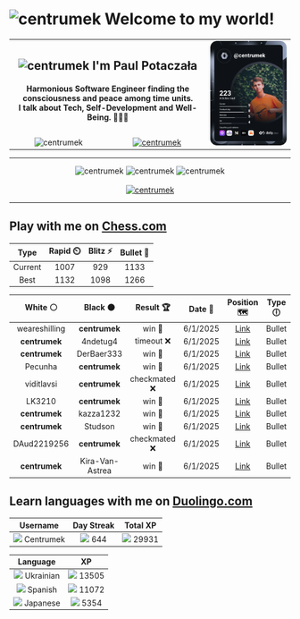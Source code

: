 <h1>
  <img
    src="https://emojis.slackmojis.com/emojis/images/1531849430/4246/blob-sunglasses.gif"
    width="30"
    alt="centrumek"
  />
  Welcome to my world!
</h1>

<table>
  <tbody>
    <tr>
      <td align="center" width="70%" colspan="2">
        <h2>
          <img
            src="https://raw.githubusercontent.com/MartinHeinz/MartinHeinz/master/wave.gif"
            width="30px"
            alt="centrumek"
          />
          I'm Paul Potaczała
        </h2>
        <h4>
          Harmonious Software Engineer finding the consciousness and peace among time units.
          <br/>
          I talk about Tech, Self-Development and Well-Being. 🌿🧘🚀
        </h4>
      </td>
      <td width="30%" rowspan="2">
        <a href="https://app.daily.dev/centrumek">
          <img
            src="./devcard.svg"
            alt="centrumek"
          />
        </a>
      </td>
    </tr>
    <tr align="center">
      <td>
        <img
          src="https://komarev.com/ghpvc/?username=centrumek&label=visitors&color=0e75b6&style=flat"
          alt="centrumek"
        >
      </td>
      <td>
        <a href="https://stackoverflow.com/users/14496012/centrumek">
          <img
            src="https://stackoverflow.com/users/flair/14496012.png?theme=dark"
            alt="centrumek"
          >
        </a>
      </td>
    </tr>
  </tbody>
</table>

---
<div align="center">
  <img 
    src="https://github-readme-stats.vercel.app/api?username=centrumek&show_icons=true&count_private=true&theme=dark&hide_border=true&hide=issues,contribs&bg_color=00000000"
    alt="centrumek"
  />
  <img
    src="https://github-readme-stats.vercel.app/api/top-langs/?username=centrumek&layout=compact&hide_border=true&theme=dark&bg_color=00000000&langs_count=6&exclude_repo=air-statistic-app"
    alt="centrumek"
  />
  <img 
    src="https://github-readme-streak-stats.herokuapp.com?user=centrumek&theme=dark&hide_border=true&background=FFFFFF00"
    alt="centrumek"
  />
  <br/>
  <br/>
  <a href="https://www.buymeacoffee.com/centrumek">
    <img
      src="https://cdn.buymeacoffee.com/buttons/v2/default-orange.png"
      height="50"
      width="210"
      alt="centrumek"
    />
  </a>
</div>

---

## Play with me on [Chess.com](https://www.chess.com/member/centrumek)

<div align="center">
<!--START_SECTION:chessStats-->
<!-- Automatically generated with https://github.com/Balastrong/chess-stats-action -->

| Type | Rapid ⏲️ | Blitz ⚡ | Bullet 🔫 |
|:---:|:---:|:---:|:---:|
| Current | 1007 | 929 | 1133 |
| Best | 1132 | 1098 | 1266 |

| White ⚪ | Black ⚫ | Result 🏆 | Date 📅 | Position 🗺️ | Type 🕕 |
|:---:|:---:|:---:|:---:|:---:|:---:|
| weareshilling | **centrumek** | win 🥇 | 6/1/2025 | <a href="http://www.ee.unb.ca/cgi-bin/tervo/fen.pl?select=1k2r3/6Rp/1P6/5p2/5Pn1/1PB5/4p1PP/3rR1K1 w - -">Link</a> | Bullet |
| **centrumek** | 4ndetug4 | timeout ❌ | 6/1/2025 | <a href="http://www.ee.unb.ca/cgi-bin/tervo/fen.pl?select=8/8/8/7K/5kp1/8/4n3/8 w - -">Link</a> | Bullet |
| **centrumek** | DerBaer333 | win 🥇 | 6/1/2025 | <a href="http://www.ee.unb.ca/cgi-bin/tervo/fen.pl?select=8/4kp2/1pp1p3/3P2R1/2P5/2P2P2/5K2/2N5 b - -">Link</a> | Bullet |
| Pecunha | **centrumek** | win 🥇 | 6/1/2025 | <a href="http://www.ee.unb.ca/cgi-bin/tervo/fen.pl?select=3r4/p4k2/5p2/PP1r3p/3n4/6P1/1R1N1P1P/3R2K1 w - -">Link</a> | Bullet |
| viditlavsi | **centrumek** | checkmated ❌ | 6/1/2025 | <a href="http://www.ee.unb.ca/cgi-bin/tervo/fen.pl?select=r4rk1/1bnpb2Q/1q2pp2/1p1pP3/p2P3p/P1PB1N1P/1P3PP1/1R2R1K1 b - -">Link</a> | Bullet |
| LK3210 | **centrumek** | win 🥇 | 6/1/2025 | <a href="http://www.ee.unb.ca/cgi-bin/tervo/fen.pl?select=6k1/p5pp/2p1p3/3p3r/1P1P1r2/8/5RP1/5RK1 w - -">Link</a> | Bullet |
| **centrumek** | kazza1232 | win 🥇 | 6/1/2025 | <a href="http://www.ee.unb.ca/cgi-bin/tervo/fen.pl?select=1kr5/1Q4RN/8/2p1K3/4P2P/p7/8/3q4 b - -">Link</a> | Bullet |
| **centrumek** | Studson | win 🥇 | 6/1/2025 | <a href="http://www.ee.unb.ca/cgi-bin/tervo/fen.pl?select=3r1rk1/pp3p1p/6p1/2bNq3/2p1P1b1/8/PPPK3P/R1B2QR1 b - -">Link</a> | Bullet |
| DAud2219256 | **centrumek** | checkmated ❌ | 6/1/2025 | <a href="http://www.ee.unb.ca/cgi-bin/tervo/fen.pl?select=8/8/6RR/p4pk1/1p4p1/4P1P1/P3rnBP/2K5 b - -">Link</a> | Bullet |
| **centrumek** | Kira-Van-Astrea | win 🥇 | 6/1/2025 | <a href="http://www.ee.unb.ca/cgi-bin/tervo/fen.pl?select=8/8/8/1B6/8/K7/3Q4/2R4k b - -">Link</a> | Bullet |

<!--END_SECTION:chessStats-->
</div>

## Learn languages with me on [Duolingo.com](https://www.duolingo.com/profile/Centrumek)

<div align="center">
<!--START_SECTION:duolingoStats-->
<!-- Automatically generated with https://github.com/centrumek/duolingo-readme-stats-->

| Username | Day Streak | Total XP |
|:---:|:---:|:---:|
| <img src="https://raw.githubusercontent.com/centrumek/duolingo-readme-stats/main/assets/duolingo.png" height="12"> Centrumek | <img src="https://raw.githubusercontent.com/centrumek/duolingo-readme-stats/main/assets/streakinactive.svg" height="12"> 644 | <img src="https://raw.githubusercontent.com/centrumek/duolingo-readme-stats/main/assets/xp.svg" height="12"> 29931 | <img src="https://raw.githubusercontent.com/centrumek/duolingo-readme-stats/main/assets/xp.svg" height="12"> 0 |

| Language | XP |
|:---:|:---:|
| <img src="https://raw.githubusercontent.com/centrumek/duolingo-readme-stats/main/assets/langs/ukrainian.svg" height="12"> Ukrainian | <img src="https://raw.githubusercontent.com/centrumek/duolingo-readme-stats/main/assets/xp.svg" height="12"> 13505 |
| <img src="https://raw.githubusercontent.com/centrumek/duolingo-readme-stats/main/assets/langs/spanish.svg" height="12"> Spanish | <img src="https://raw.githubusercontent.com/centrumek/duolingo-readme-stats/main/assets/xp.svg" height="12"> 11072 |
| <img src="https://raw.githubusercontent.com/centrumek/duolingo-readme-stats/main/assets/langs/japanese.svg" height="12"> Japanese | <img src="https://raw.githubusercontent.com/centrumek/duolingo-readme-stats/main/assets/xp.svg" height="12"> 5354 |

<!--END_SECTION:duolingoStats-->
</div>
<!--
**centrumek/centrumek** is a ✨ _special_ ✨ repository because its `README.md` (this file) appears on your GitHub profile.

Here are some ideas to get you started:

- 🔭 I’m currently working on ...
- 🌱 I’m currently learning ...
- 👯 I’m looking to collaborate on ...
- 🤔 I’m looking for help with ...
- 💬 Ask me about ...
- 📫 How to reach me: ...
- 😄 Pronouns: ...
- ⚡ Fun fact: ...
-->
